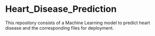 # Heart_Disease_Prediction
This repository consists of a Machine Learning model to predict heart disease and the corresponding files for deployment.
